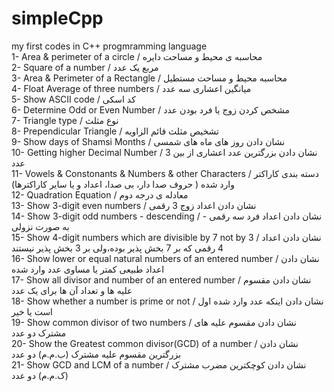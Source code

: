 # simpleCpp
my first codes in C++ progmramming language
<br> 1- Area & perimeter of a circle / محاسبه ی محیط و مساحت دایره
<br> 2- Square of a number / مربع یک عدد
<br> 3- Area & Perimeter of a Rectangle / محاسبه محیط و مساحت مستطیل
<br> 4- Float Average of three numbers / میانگین اعشاری سه عدد
<br> 5- Show ASCII code / کد اسکی
<br> 6- Determine Odd or Even Number / مشخص کردن زوج یا فرد بودن عدد
<br> 7- Triangle type / نوع مثلث
<br> 8- Prependicular Triangle / تشخیص مثلث قائم الزاویه
<br> 9- Show days of Shamsi Months / نشان دادن روز های ماه های شمسی
<br> 10- Getting higher Decimal Number / نشان دادن بزرگترین عدد اعشاری از بین 3 عدد
<br> 11- Vowels & Constonants & Numbers & other Characters / دسته بندی کاراکتر وارد شده ( حروف صدا دار، بی صدا، اعداد و یا سایر کاراکترها)
<br> 12- Quadration Equation / معادله ی درجه دوم
<br> 13- Show 3-digit even numbers / نشان دادن اعداد زوج 3 رقمی
<br> 14- Show 3-digit odd numbers - descending / نشان دادن اعداد فرد سه رقمی - به صورت نزولی
<br> 15- Show 4-digit numbers which are divisible by 7 not by 3 / نشان دادن اعداد 4 رقمی که بر 7 بخش پذیر بوده،ولی بر 3 بخش پذیر نیستند
<br> 16- Show lower or equal natural numbers of an entered number / نشان دادن اعداد طبیعی کمتر یا مساوی عدد وارد شده
<br> 17- Show all divisor and number of an entered number / نشان دادن مقسوم علیه ها و تعداد آن ها برای یک عدد
<br> 18- Show whether a number is prime or not / نشان دادن اینکه عدد وارد شده اول است یا خیر
<br> 19- Show common divisor of two numbers / نشان دادن مقسوم علیه های مشترک دو عدد
<br> 20- Show the Greatest common divisor(GCD) of a number / نشان دادن بزرگترین مقسوم علیه مشترک (ب.م.م) دو عدد
<br> 21- Show GCD and LCM of a number / نشان دادن کوچکترین مضرب مشترک (ک.م.م) دو عدد
